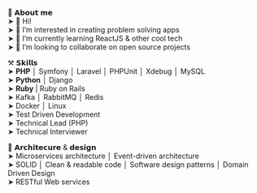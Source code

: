🚨 𝗔𝗯𝗼𝘂𝘁 𝗺𝗲  
➤ 👋 Hi!  
➤ 👀 I’m interested in creating problem solving apps  
➤ 🌱 I’m currently learning ReactJS & other cool tech  
➤ 💞️ I’m looking to collaborate on open source projects 

⚒ 𝗦𝗸𝗶𝗹𝗹𝘀  
➤ **PHP** │ Symfony │ Laravel │ PHPUnit │ Xdebug │ MySQL  
➤ **Python** │ Django  
➤ **Ruby** | Ruby on Rails  
➤ Kafka │ RabbitMQ │ Redis  
➤ Docker │ Linux  
➤ Test Driven Development  
➤ Technical Lead (PHP)  
➤ Technical Interviewer  


🏡 𝗔𝗿𝗰𝗵𝗶𝘁𝗲𝗰𝘂𝗿𝗲 & 𝗱𝗲𝘀𝗶𝗴𝗻  
➤ Microservices architecture │ Event-driven architecture  
➤ SOLID │ Clean & readable code │ Software design patterns │ Domain Driven Design  
➤ RESTful Web services 
